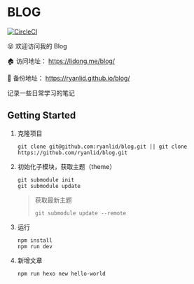 # BLOG

[![CircleCI](https://circleci.com/gh/ryanlid/blog.svg?style=svg)](https://circleci.com/gh/ryanlid/blog)

😝 欢迎访问我的 Blog

🏠 访问地址： https://lidong.me/blog/

🔐 备份地址： https://ryanlid.github.io/blog/

记录一些日常学习的笔记

## Getting Started

1. 克隆项目

    ```shell
    git clone git@github.com:ryanlid/blog.git || git clone https://github.com/ryanlid/blog.git
    ```

2. 初始化子模块，获取主题（theme）

    ```shell
    git submodule init
    git submodule update
    ```

    > 获取最新主题
    > ```shell
    > git submodule update --remote
    > ```

3. 运行

    ```shell
    npm install
    npm run dev
    ```

4. 新增文章

    ```shell
    npm run hexo new hello-world
    ```

